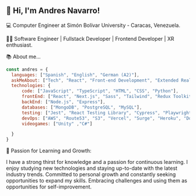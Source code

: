 <h2>👋 Hi, I'm Andres Navarro!</h2>

💻 Computer Engineer at Simón Bolívar University - Caracas, Venezuela.

👨‍💻 Software Engineer | Fullstack Developer | Frontend Developer | XR enthusiast.

📚 About me...

```javascript
const andres = {
  languages: ["Spanish", "English", "German (A2)"],
  askMeAbout: ["Tech", "React", "Front-end Development", "Extended Reality"],
  technologies: {
      code: ["JavaScript", "TypeScript", "HTML", "CSS", "Python"],
      frontEnd: ["React", "Next.js", "Sass", "Tailwind", "Redux Toolkit"],
      backEnd: ["Node.js", "Express"],
      databases: ["MongoDB", "PostgreSQL", "MySQL"],
      testing: ["Jest", "React Testing Library", "Cypress", "Playwright", "Puppeteer"],
      devOps: ["AWS", "Route53", "S3", "Vercel", "Surge", "Heroku", "Docker", "Jenkins"],
      videogames: ["Unity" ,"C#"]

  }
}
```
🚀 Passion for Learning and Growth:

I have a strong thirst for knowledge and a passion for continuous learning.
I enjoy studying new technologies and staying up-to-date with the latest industry trends.
Committed to personal growth and constantly seeking opportunities to expand my skills.
Embracing challenges and using them as opportunities for self-improvement.




